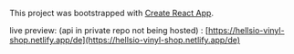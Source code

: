 This project was bootstrapped with [Create React App](https://github.com/facebook/create-react-app).

live preview: (api in private repo not being hosted) : [https://hellsio-vinyl-shop.netlify.app/de](https://hellsio-vinyl-shop.netlify.app/de)
